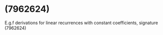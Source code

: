 # (7962624)

E.g.f derivations for linear recurrences with constant coefficients, signature (7962624)

